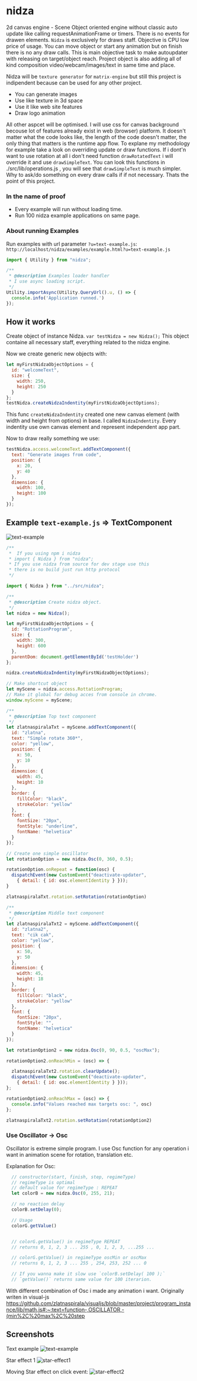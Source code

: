 # nidza

2d canvas engine - Scene Object oriented engine without classic auto update like calling requestAnimationFrame or timers. There is no events for drawen elements. `Nidza` is exclusively for draws staff. Objective is CPU low price of usage. You can move object or start any animation but on finish there is no any draw calls. This is main objective task to make autoupdater with releasing on target/object reach. Project object is also adding all of kind composition video/webcam/images/text in same time and place.

Nidza will be `texture generator` for `matrix-engine` but still this project is indipendent
because can be used for any other project.

 - You can generate images
 - Use like texture in 3d space
 - Use it like web site features
 - Draw logo animation

All other aspcet will be optimised. I will use css for canvas background becouse lot of
features already exist in web (browser) platform.
It doesn't matter what the code looks like, the length of the code doesn't matter, the only thing that matters is the runtime app flow. To explane my methodology for example take a look on overriding update or draw functions. If i dont'n want to use rotation at all
i don't need function `drawRotatedText` i will override it and use `drawSimpleText`.
You can look this functions in ./src/lib/operations.js , you will see that `drawSimpleText` is much simpler. Why to ask/do something on every draw calls if if not necessary. Thats the point of this project.


### In the name of proof
 - Every example will run without loading time.
 - Run 100 nidza example applications on same page.


### About running Examples

Run examples with url parameter `?u=text-example.js`:
`http://localhost/nidza/examples/example.html?u=text-example.js`

```js
import { Utility } from "nidza";

/**
 * @description Examples loader handler
 * I use async loading script.
 */
Utility.importAsync(Utility.QueryUrl().u, () => {
  console.info('Application runned.')
});
```

## How it works

Create object of instance Nidza.
`var testNidza = new Nidza();`
This object containe all necessary staff, everything related to the nidza engine.

Now we create generic new objects with:
```js
let myFirstNidzaObjectOptions = {
  id: "welcomeText",
  size: {
    width: 250,
    height: 250
  }
};
testNidza.createNidzaIndentity(myFirstNidzaObjectOptions);
```

This func `createNidzaIndentity` created one new canvas element (with width and height from options) in base.
I called `NidzaIndentity`. Every indentity use own canvas element and represent independent app part.

Now to draw really something we use:
```js
testNidza.access.welcomeText.addTextComponent({
  text: "Generate images from code",
  position: {
    x: 20,
    y: 40
  },
  dimension: {
    width: 100,
    height: 100
  }
});
```

## Example `text-example.js` => TextComponent

![text-example](https://github.com/zlatnaspirala/nidza/blob/main/non-project/text-example.gif)
```js
/**
 *  If you using npm i nidza
 * import { Nidza } from "nidza";
 * If you use nidza from source for dev stage use this
 * there is no build just run http protocol
 */

import { Nidza } from "../src/nidza";

/**
 * @description Create nidza object.
 */
let nidza = new Nidza();

let myFirstNidzaObjectOptions = {
  id: "RottationProgram",
  size: {
    width: 300,
    height: 600
  },
  parentDom: document.getElementById('testHolder')
};

nidza.createNidzaIndentity(myFirstNidzaObjectOptions);

// Make shortcut object
let myScene = nidza.access.RottationProgram;
// Make it global for debug acces from console in chrome.
window.myScene = myScene;

/**
 * @description Top text component
 */
let zlatnaspiralaTxt = myScene.addTextComponent({
  id: "zlatna",
  text: "Simple rotate 360*",
  color: "yellow",
  position: {
    x: 50,
    y: 10
  },
  dimension: {
    width: 45,
    height: 10
  },
  border: {
    fillColor: "black",
    strokeColor: "yellow"
  },
  font: {
    fontSize: "20px",
    fontStyle: "underline",
    fontName: "helvetica"
  }
});

// Create one simple oscillator
let rotationOption = new nidza.Osc(0, 360, 0.5);

rotationOption.onRepeat = function(osc) {
  dispatchEvent(new CustomEvent("deactivate-updater",
    { detail: { id: osc.elementIdentity } }));
}

zlatnaspiralaTxt.rotation.setRotation(rotationOption)

/**
 * @description Middle text component
 */
let zlatnaspiralaTxt2 = myScene.addTextComponent({
  id: "zlatna2",
  text: "cik cak",
  color: "yellow",
  position: {
    x: 50,
    y: 50
  },
  dimension: {
    width: 45,
    height: 18
  },
  border: {
    fillColor: "black",
    strokeColor: "yellow"
  },
  font: {
    fontSize: "20px",
    fontStyle: "",
    fontName: "helvetica"
  }
});

let rotationOption2 = new nidza.Osc(0, 90, 0.5, "oscMax");

rotationOption2.onReachMin = (osc) => {

  zlatnaspiralaTxt2.rotation.clearUpdate();
  dispatchEvent(new CustomEvent("deactivate-updater",
    { detail: { id: osc.elementIdentity } }));
};

rotationOption2.onReachMax = (osc) => {
  console.info("Values reached max targets osc: ", osc)
};

zlatnaspiralaTxt2.rotation.setRotation(rotationOption2)

```

### Use Oscillator -> Osc
Oscillator is extreme simple program.
I use Osc function for any operation i want in animation scene for rotation, translation etc.

Explanation for Osc:
```js
  // constructor(start, finish, step, regimeType)
  // regimeType is optimal 
  // default value for regimeType : REPEAT
  let colorB = new nidza.Osc(0, 255, 21);

  // no reaction delay
  colorB.setDelay(0);

  // Usage
  colorG.getValue()


  // colorG.getValue() in regimeType REPEAT
  // returns 0, 1, 2, 3 ... 255 , 0, 1, 2, 3, ...255 ...

  // colorG.getValue() in regimeType oscMin or oscMax
  // returns 0, 1, 2, 3 ... 255 , 254, 253, 252 ... 0

  // If you wanna make it slow use `colorB.setDelay( 100 );` 
  // `getValue()` returns same value for 100 iterarion.
```

With different combination of Osc i made any animation i want.
Originally writen in visual-js 
https://github.com/zlatnaspirala/visualjs/blob/master/project/program_instance/lib/math.js#:~:text=function-,OSCILLATOR,-(min%2C%20max%2C%20step


## Screenshots

Text example
![text-example](https://github.com/zlatnaspirala/nidza/blob/main/non-project/nidza-1.0.5.gif)

Star effect 1
![star-effect1](https://github.com/zlatnaspirala/nidza/blob/main/non-project/stareffect1.png)

Moving Star effect on click event:
![star-effect2](https://github.com/zlatnaspirala/nidza/blob/main/non-project/moving-star.gif)

